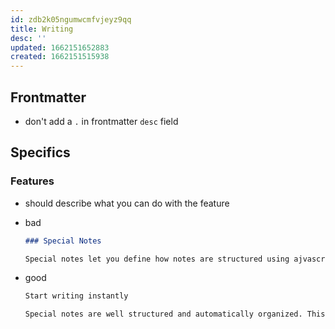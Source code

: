 ```yaml
---
id: zdb2k05ngumwcmfvjeyz9qq
title: Writing
desc: ''
updated: 1662151652883
created: 1662151515938
---
```


## Frontmatter
- don't add a `.` in frontmatter `desc` field

## Specifics

### Features
- should describe what you can do with the feature 

- bad
    ```md
    ### Special Notes

    Special notes let you define how notes are structured using ajvascript
    ```
- good
    ```md
    Start writing instantly

    Special notes are well structured and automatically organized. This means you can start writing and stop worrying about where your notes should go.
    ```